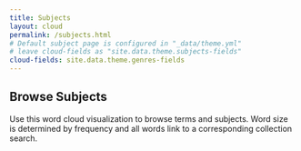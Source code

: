 ```yaml
---
title: Subjects
layout: cloud
permalink: /subjects.html
# Default subject page is configured in "_data/theme.yml"
# leave cloud-fields as "site.data.theme.subjects-fields"
cloud-fields: site.data.theme.genres-fields
---
```


## Browse Subjects

Use this word cloud visualization to browse terms and subjects.
Word size is determined by frequency and all words link to a corresponding collection search.
